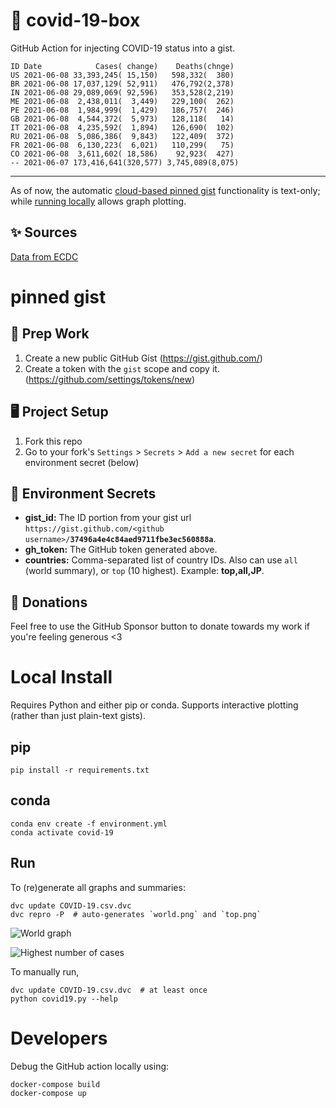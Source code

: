 # 🏥 covid-19-box

GitHub Action for injecting COVID-19 status into a gist.

```
ID Date            Cases( change)    Deaths(chnge)
US 2021-06-08 33,393,245( 15,150)   598,332(  380)
BR 2021-06-08 17,037,129( 52,911)   476,792(2,378)
IN 2021-06-08 29,089,069( 92,596)   353,528(2,219)
ME 2021-06-08  2,438,011(  3,449)   229,100(  262)
PE 2021-06-08  1,984,999(  1,429)   186,757(  246)
GB 2021-06-08  4,544,372(  5,973)   128,118(   14)
IT 2021-06-08  4,235,592(  1,894)   126,690(  102)
RU 2021-06-08  5,086,386(  9,843)   122,409(  372)
FR 2021-06-08  6,130,223(  6,021)   110,299(   75)
CO 2021-06-08  3,611,602( 18,586)    92,923(  427)
-- 2021-06-07 173,416,641(320,577) 3,745,089(8,075)
```

---

As of now, the automatic [cloud-based pinned gist](#pinned-gist) functionality is text-only;
while [running locally](#local-install) allows graph plotting.

## ✨ Sources

[Data from ECDC](https://www.ecdc.europa.eu/en/publications-data/download-todays-data-geographic-distribution-covid-19-cases-worldwide)

# pinned gist

## 🎒 Prep Work
1. Create a new public GitHub Gist (https://gist.github.com/)
1. Create a token with the `gist` scope and copy it. (https://github.com/settings/tokens/new)

## 🖥 Project Setup
1. Fork this repo
1. Go to your fork's `Settings` > `Secrets` > `Add a new secret` for each environment secret (below)

## 🤫 Environment Secrets
- **gist_id:** The ID portion from your gist url `https://gist.github.com/<github username>/`**`37496a4e4c84aed9711fbe3ec560888a`**.
- **gh_token:** The GitHub token generated above.
- **countries:** Comma-separated list of country IDs. Also can use `all` (world summary), or `top` (10 highest). Example: **top,all,JP**.

## 💸 Donations

Feel free to use the GitHub Sponsor button to donate towards my work if you're feeling generous <3

# Local Install

Requires Python and either pip or conda. Supports interactive plotting (rather than just plain-text gists).

## pip

```
pip install -r requirements.txt
```

## conda

```
conda env create -f environment.yml
conda activate covid-19
```

## Run

To (re)generate all graphs and summaries:

```
dvc update COVID-19.csv.dvc
dvc repro -P  # auto-generates `world.png` and `top.png`
```

![World graph](world.png)

![Highest number of cases](top.png)

To manually run,

```
dvc update COVID-19.csv.dvc  # at least once
python covid19.py --help
```

# Developers

Debug the GitHub action locally using:

```
docker-compose build
docker-compose up
```
